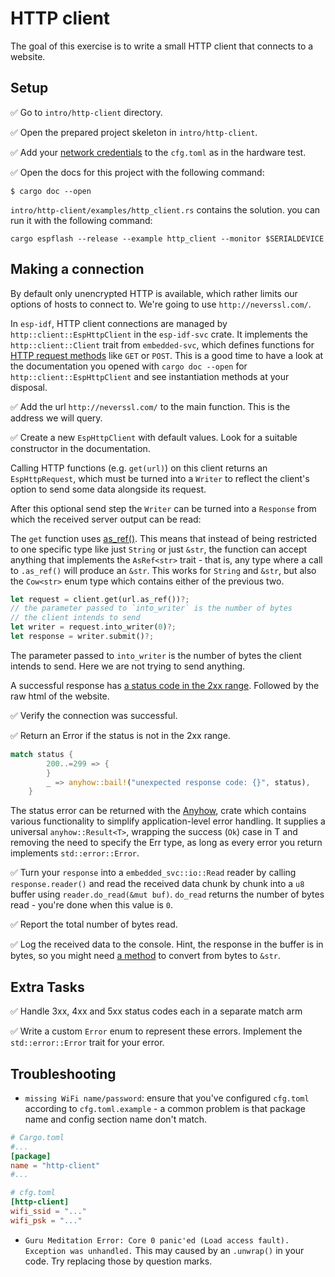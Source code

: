 # HTTP client

The goal of this exercise is to write a small HTTP client that connects to a website.

## Setup

✅ Go to `intro/http-client` directory.

✅ Open the prepared project skeleton in `intro/http-client`. 

✅ Add your [network credentials](02_4_hello_board.md) to the `cfg.toml` as in the hardware test. 

✅ Open the docs for this project with the following command:

```
$ cargo doc --open
```

`intro/http-client/examples/http_client.rs` contains the solution. you can run it with the following command:

```
cargo espflash --release --example http_client --monitor $SERIALDEVICE
```
## Making a connection

By default only unencrypted HTTP is available, which rather limits our options of hosts to connect to. We're going to use `http://neverssl.com/`.

In `esp-idf`, HTTP client connections are managed by `http::client::EspHttpClient` in the `esp-idf-svc` crate. It implements the `http::client::Client` trait from `embedded-svc`, which defines functions for [HTTP request methods](https://en.wikipedia.org/wiki/Hypertext_Transfer_Protocol#Request_methods) like `GET` or `POST`. This is a good time to have a look at the documentation you opened with `cargo doc --open` for `http::client::EspHttpClient` and see instantiation methods at your disposal.

✅ Add the url `http://neverssl.com/` to the main function. This is the address we will query.

✅ Create a new `EspHttpClient` with default values. Look for a suitable constructor in the documentation.


Calling HTTP functions (e.g. `get(url)`) on this client returns an `EspHttpRequest`, which must be turned into a `Writer` to reflect the client's option to send some data alongside its request. 

After this optional send step the `Writer` can be turned into a `Response` from which the received server output can be read:

The `get` function uses [as_ref()](https://doc.rust-lang.org/std/convert/trait.AsRef.html). This means that instead of being restricted to one specific type like just `String` or just `&str`, the function can accept anything that implements the `AsRef<str>` trait - that is, any type where a call to `.as_ref()` will produce an `&str`. This works for `String` and `&str`, but also the `Cow<str>` enum type which contains either of the previous two.


```Rust
let request = client.get(url.as_ref())?;
// the parameter passed to `into_writer` is the number of bytes
// the client intends to send
let writer = request.into_writer(0)?;
let response = writer.submit()?;
```
The parameter passed to `into_writer` is the number of bytes the client intends to send. Here we are not trying to send anything. 

A successful response has [a status code in the 2xx range](https://en.wikipedia.org/wiki/List_of_HTTP_status_codes). Followed by the raw html of the website.

✅ Verify the connection was successful.

✅ Return an Error if the status is not in the 2xx range.

```rust
match status {
        200..=299 => {
        }
        _ => anyhow::bail!("unexpected response code: {}", status),
    }
```
The status error can be returned with the [Anyhow](https://docs.rs/anyhow/latest/anyhow/index.html), crate which contains various functionality to simplify application-level error handling. It supplies a universal `anyhow::Result<T>`, wrapping the success (`Ok`) case in T and removing the need to specify the Err type, as long as every error you return implements `std::error::Error`.


✅ Turn your `response` into a `embedded_svc::io::Read` reader by calling `response.reader()` and read the received data chunk by chunk into a `u8` buffer using `reader.do_read(&mut buf)`. `do_read` returns the number of bytes read - you're done when this value is `0`.

✅ Report the total number of bytes read.

✅ Log the received data to the console. Hint, the response in the buffer is in bytes, so you might need [a method](https://doc.rust-lang.org/std/str/fn.from_utf8.html) to convert from bytes to `&str`.

## Extra Tasks

✅ Handle 3xx, 4xx and 5xx status codes each in a separate match arm

✅ Write a custom `Error` enum to represent these errors. Implement the `std::error::Error` trait for your error.


## Troubleshooting

- `missing WiFi name/password`: ensure that you've configured `cfg.toml` according to `cfg.toml.example` - a common problem is that package name and config section name don't match. 

```toml
# Cargo.toml
#...
[package]
name = "http-client"
#...

# cfg.toml
[http-client]
wifi_ssid = "..."
wifi_psk = "..."
```

- `Guru Meditation Error: Core 0 panic'ed (Load access fault). Exception was unhandled.`
    This may caused by an `.unwrap()` in your code. Try replacing those by question marks.